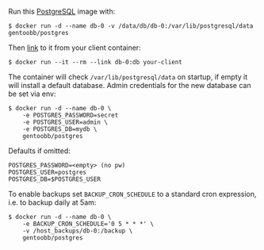 Run this [PostgreSQL][] image with:

    $ docker run -d --name db-0 -v /data/db/db-0:/var/lib/postgresql/data gentoobb/postgres

Then [link][linking] to it from your client container:

    $ docker run --it --rm --link db-0:db your-client

The container will check `/var/lib/postgresql/data` on startup, if empty it will install a default database.
Admin credentials for the new database can be set via env:

    $ docker run -d --name db-0 \
        -e POSTGRES_PASSWORD=secret
        -e POSTGRES_USER=admin \
        -e POSTGRES_DB=mydb \
        gentoobb/postgres

Defaults if omitted:

    POSTGRES_PASSWORD=<empty> (no pw)
    POSTGRES_USER=postgres
    POSTGRES_DB=$POSTGRES_USER

To enable backups set `BACKUP_CRON_SCHEDULE` to a standard cron expression, i.e. to backup daily at 5am:

    $ docker run -d --name db-0 \
        -e BACKUP_CRON_SCHEDULE='0 5 * * *' \
        -v /host_backups/db-0:/backup \
        gentoobb/postgres

[PostgreSQL]: http://www.postgresql.org/
[linking]: http://docs.docker.io/en/latest/use/port_redirection/#linking-a-container
